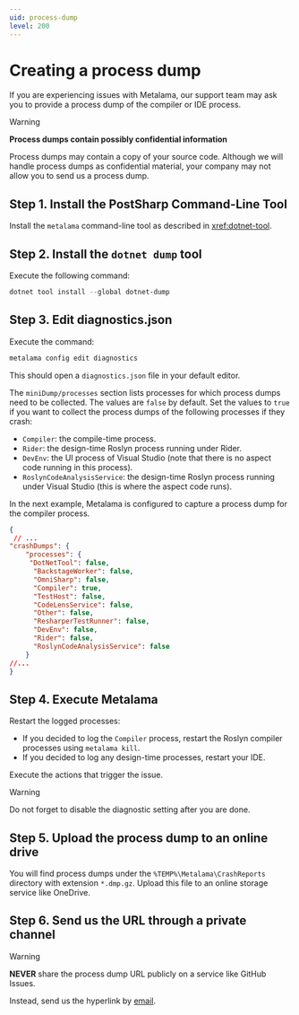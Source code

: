 ```yaml
---
uid: process-dump
level: 200
---
```


# Creating a process dump

If you are experiencing issues with Metalama, our support team may ask you to provide a process dump of the compiler or IDE process.

> [!WARNING]
> **Process dumps contain possibly confidential information**
>
> Process dumps may contain a copy of your source code. Although we will handle process dumps as confidential material, your company may not allow you to send us a process dump.

## Step 1. Install the PostSharp Command-Line Tool

Install the `metalama` command-line tool as described in <xref:dotnet-tool>.

## Step 2. Install the `dotnet dump` tool

Execute the following command:

```powershell
dotnet tool install --global dotnet-dump
```

## Step 3. Edit diagnostics.json

Execute the command:

```powershell
metalama config edit diagnostics
```

This should open a `diagnostics.json` file in your default editor.

The `miniDump/processes` section lists processes for which process dumps need to be collected. The values are `false` by default. Set the values to `true` if you want to collect the process dumps of the following processes if they crash:

* `Compiler`: the compile-time process.
* `Rider`: the design-time Roslyn process running under Rider.
* `DevEnv`: the UI process of Visual Studio (note that there is no aspect code running in this process).
* `RoslynCodeAnalysisService`: the design-time Roslyn process running under Visual Studio (this is where the aspect code runs).

In the next example, Metalama is configured to capture a process dump for the compiler process.

```json
{
 // ...
"crashDumps": {
    "processes": {
     "DotNetTool": false,
      "BackstageWorker": false,
      "OmniSharp": false,
      "Compiler": true,
      "TestHost": false,
      "CodeLensService": false,
      "Other": false,
      "ResharperTestRunner": false,
      "DevEnv": false,
      "Rider": false,
      "RoslynCodeAnalysisService": false
    }
//...
}

```

## Step 4. Execute Metalama

Restart the logged processes:

* If you decided to log the `Compiler` process, restart the Roslyn compiler processes using `metalama kill`.
* If you decided to log any design-time processes, restart your IDE.

Execute the actions that trigger the issue.

> [!WARNING]
> Do not forget to disable the diagnostic setting after you are done.

## Step 5. Upload the process dump to an online drive

You will find process dumps under the `%TEMP%\Metalama\CrashReports` directory with extension `*.dmp.gz`.
Upload this file to an online storage service like OneDrive.

## Step 6. Send us the URL through a private channel

> [!WARNING]
> **NEVER** share the process dump URL publicly on a service like GitHub Issues.

Instead, send us the hyperlink by [email](mailto:hello@postsharp.net).
